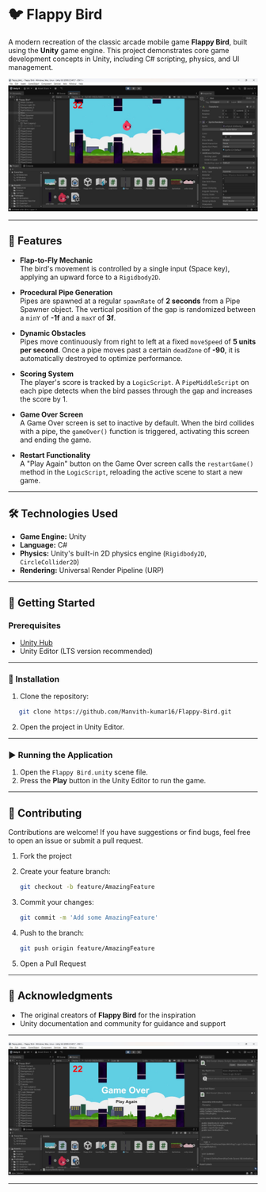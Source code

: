 # 🐦 Flappy Bird

A modern recreation of the classic arcade mobile game **Flappy Bird**, built using the **Unity** game engine. This project demonstrates core game development concepts in Unity, including C# scripting, physics, and UI management.

![Flappy Bird Preview](Game%20Images/Game2.jpg)

---

## 🚀 Features

- **Flap-to-Fly Mechanic**  
  The bird's movement is controlled by a single input (Space key), applying an upward force to a `Rigidbody2D`.

- **Procedural Pipe Generation**  
  Pipes are spawned at a regular `spawnRate` of **2 seconds** from a Pipe Spawner object. The vertical position of the gap is randomized between a `minY` of **-1f** and a `maxY` of **3f**.

- **Dynamic Obstacles**  
  Pipes move continuously from right to left at a fixed `moveSpeed` of **5 units per second**. Once a pipe moves past a certain `deadZone` of **-90**, it is automatically destroyed to optimize performance.

- **Scoring System**  
  The player's score is tracked by a `LogicScript`. A `PipeMiddleScript` on each pipe detects when the bird passes through the gap and increases the score by 1.

- **Game Over Screen**  
  A Game Over screen is set to inactive by default. When the bird collides with a pipe, the `gameOver()` function is triggered, activating this screen and ending the game.

- **Restart Functionality**  
  A "Play Again" button on the Game Over screen calls the `restartGame()` method in the `LogicScript`, reloading the active scene to start a new game.

---

## 🛠️ Technologies Used

- **Game Engine:** Unity  
- **Language:** C#  
- **Physics:** Unity's built-in 2D physics engine (`Rigidbody2D`, `CircleCollider2D`)  
- **Rendering:** Universal Render Pipeline (URP)

---

## 🚀 Getting Started

### Prerequisites

- [Unity Hub](https://unity.com/download)  
- Unity Editor (LTS version recommended)

---

### 🔧 Installation

1. Clone the repository:

```bash
   git clone https://github.com/Manvith-kumar16/Flappy-Bird.git
````

2. Open the project in Unity Editor.

---

### ▶️ Running the Application

1. Open the `Flappy Bird.unity` scene file.
2. Press the **Play** button in the Unity Editor to run the game.

---

## 🤝 Contributing

Contributions are welcome! If you have suggestions or find bugs, feel free to open an issue or submit a pull request.

1. Fork the project

2. Create your feature branch:

   ```bash
   git checkout -b feature/AmazingFeature
   ```

3. Commit your changes:

   ```bash
   git commit -m 'Add some AmazingFeature'
   ```

4. Push to the branch:

   ```bash
   git push origin feature/AmazingFeature
   ```

5. Open a Pull Request

---

## 🙏 Acknowledgments

* The original creators of **Flappy Bird** for the inspiration
* Unity documentation and community for guidance and support

---

![Flappy Bird Preview](Game%20Images/Game3.jpg)

---
